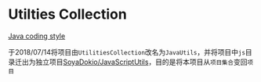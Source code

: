 # Utilties Collection

[Java coding style](https://github.com/SoyaDokio/Resources/blob/master/doc/coding_style.md)

于2018/07/14将项目由`UtilitiesCollection`改名为`JavaUtils`，并将项目中`js`目录迁出为独立项目[SoyaDokio/JavaScriptUtils](https://github.com/SoyaDokio/JavaScriptUtils)，目的是将本项目从`项目集合`变回`项目`
